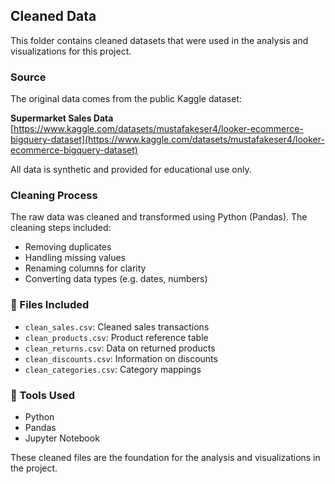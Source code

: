 ## Cleaned Data

This folder contains cleaned datasets that were used in the analysis and visualizations for this project.

### Source

The original data comes from the public Kaggle dataset:

**Supermarket Sales Data**  
[https://www.kaggle.com/datasets/mustafakeser4/looker-ecommerce-bigquery-dataset](https://www.kaggle.com/datasets/mustafakeser4/looker-ecommerce-bigquery-dataset)

All data is synthetic and provided for educational use only.

### Cleaning Process

The raw data was cleaned and transformed using Python (Pandas). The cleaning steps included:

- Removing duplicates  
- Handling missing values  
- Renaming columns for clarity  
- Converting data types (e.g. dates, numbers)  

### 📁 Files Included

- `clean_sales.csv`: Cleaned sales transactions  
- `clean_products.csv`: Product reference table  
- `clean_returns.csv`: Data on returned products  
- `clean_discounts.csv`: Information on discounts  
- `clean_categories.csv`: Category mappings  

### 🔧 Tools Used

- Python  
- Pandas  
- Jupyter Notebook

These cleaned files are the foundation for the analysis and visualizations in the project.
